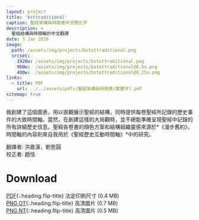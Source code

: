 ```yaml
---
layout: project
title: 'bsttraditional'
caption: 聖經架構與時間表中文簡化字
description: >
  聖經結構與時間軸的中文翻譯
date: 3 Jan 2010
image: 
  path: /assets/img/projects/bstottraditional.png
  srcset: 
    1920w: /assets/img/projects/bstottraditional.png
    960w:  /assets/img/projects/bstottraditional@0,5x.png
    480w:  /assets/img/projects/bstottraditional@0,25x.png
links:
  - title: PDF
    url: ../../assets/pdfs/聖經架構與時間表(繁體字).pdf
sitemap: true
---
```

我創建了這個圖表，用以直觀展示聖經的結構，同時提供每卷聖經所記錄的歷史事件的大致時間軸。當然，在創建這樣的大局觀時，並不總能準確呈現聖經中記錄的所有詳細歷史信息。聖經各卷書的顏色方案和結構組織靈感來源於*《漫步舊約》，時間軸的內容則來自我用於《聖經歷史互動時間軸》*中的研究。

翻譯者: 洪嘉漢，劉思圓  
校正者: 趙恬

# Download
[PDF](../../assets/pdfs/聖經架構與時間表(繁體字).pdf){:.heading.flip-title} <span class="icon-file-pdf"></span> 法定印刷尺寸 (0.4 MB)  
[PNG OT](../assets/img/hd/bstothdtraditional.png){:.heading.flip-title} <span class="icon-file-picture"></span> 高清圖片 (0.7 MB)  
[PNG NT](../assets/img/hd/bstnthdtraditional.png){:.heading.flip-title} <span class="icon-file-picture"></span> 高清圖片 (0.5 MB)